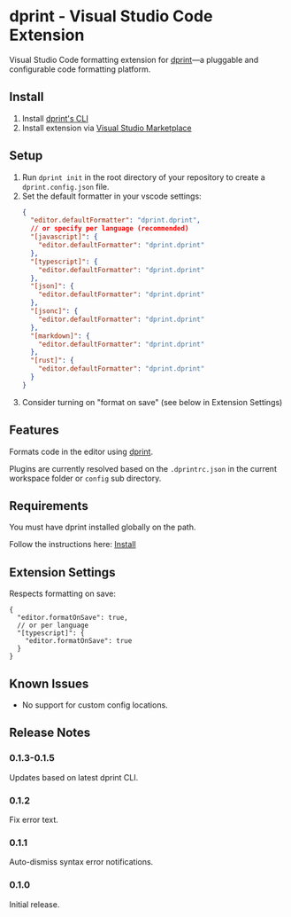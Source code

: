 # dprint - Visual Studio Code Extension

Visual Studio Code formatting extension for [dprint](https://dprint.dev/)—a pluggable and configurable code formatting platform.

## Install

1. Install [dprint's CLI](https://dprint.dev/install/)
2. Install extension via [Visual Studio Marketplace](https://marketplace.visualstudio.com/items?itemName=dprint.dprint)

## Setup

1. Run `dprint init` in the root directory of your repository to create a `dprint.config.json` file.
2. Set the default formatter in your vscode settings:
   ```json
   {
     "editor.defaultFormatter": "dprint.dprint",
     // or specify per language (recommended)
     "[javascript]": {
       "editor.defaultFormatter": "dprint.dprint"
     },
     "[typescript]": {
       "editor.defaultFormatter": "dprint.dprint"
     },
     "[json]": {
       "editor.defaultFormatter": "dprint.dprint"
     },
     "[jsonc]": {
       "editor.defaultFormatter": "dprint.dprint"
     },
     "[markdown]": {
       "editor.defaultFormatter": "dprint.dprint"
     },
     "[rust]": {
       "editor.defaultFormatter": "dprint.dprint"
     }
   }
   ```
3. Consider turning on "format on save" (see below in Extension Settings)

## Features

Formats code in the editor using [dprint](https://dprint.dev/).

Plugins are currently resolved based on the `.dprintrc.json` in the current workspace folder or `config` sub directory.

## Requirements

You must have dprint installed globally on the path.

Follow the instructions here: [Install](https://dprint.dev/install/)

## Extension Settings

Respects formatting on save:

```jsonc
{
  "editor.formatOnSave": true,
  // or per language
  "[typescript]": {
    "editor.formatOnSave": true
  }
}
```

## Known Issues

- No support for custom config locations.

## Release Notes

### 0.1.3-0.1.5

Updates based on latest dprint CLI.

### 0.1.2

Fix error text.

### 0.1.1

Auto-dismiss syntax error notifications.

### 0.1.0

Initial release.
